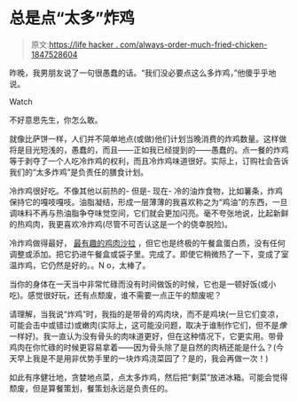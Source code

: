 # 总是点“太多”炸鸡

> 原文:[https://life hacker . com/always-order-much-fried-chicken-1847528604](https://lifehacker.com/always-order-too-much-fried-chicken-1847528604)

昨晚，我男朋友说了一句很愚蠢的话。“我们没必要点这么多炸鸡，”他傻乎乎地说。

Watch

不好意思先生，你怎么敢。

就像比萨饼一样，人们并不简单地点(或做)他们计划当晚消费的炸鸡数量。这样做将是目光短浅的，愚蠢的，而且——正如我已经提到的——愚蠢的。点一餐的炸鸡等于剥夺了一个人吃冷炸鸡的权利，而且冷炸鸡味道很好。实际上，订购社会告诉我们的“太多炸鸡”是负责任的膳食计划。

冷炸鸡很好吃。不像其他以前热的- 但是- 现在- 冷的油炸食物，比如薯条，炸鸡保持它的嘎吱嘎吱。油脂凝结，形成一层薄薄的我喜欢称之为“鸡油”的东西，一旦调味料不再与热油脂争夺味觉空间，它们就会更加闪亮。毫不夸张地说，比起新鲜的热鸡肉，我更喜欢冷炸鸡(尽管不可否认这是一个的侥幸脱险)。

冷炸鸡做得最好， [最有趣的鸡肉沙拉](https://lifehacker.com/a-chicken-salad-manifesto-1843970579) ，但它也是终极的午餐盒蛋白质，没有任何调整或添加。把它扔进午餐盒或袋子里。完成了。即使它稍微热了一下，变成了室温炸鸡，它仍然是好的。。N o，太棒了。

当你的身体在一天当中非常忙碌而没有时间做饭的时候，它也是一顿好饭(或小吃)。感觉很好玩，还有点颓废，谁不需要一点正午的颓废呢？

请理解，当我说“炸鸡”时，我指的是带骨的鸡肉块，而不是鸡块(一旦它们变凉，可能会击中或错过)或嫩肉(实际上，这可能没问题，取决于谁制作它们，但不是*像*一样好)。我一直认为没有骨头的肉味道更好，但在这种情况下，它更实用。带骨鸡肉在你忙碌的时候更容易拿着——因为骨头除了是自然的肉柄还能是什么？(今天早上我是不是用非优势手里的一块炸鸡浇菜园了？是的，我会再做一次！)

如此有序健壮地，贪婪地点菜，点太多炸鸡，然后把“剩菜”放进冰箱。可能会觉得颓废，但是算餐策划，餐策划永远是负责任的。